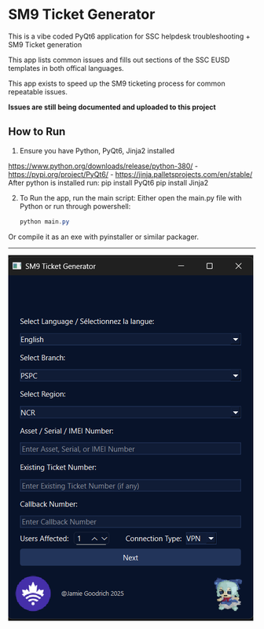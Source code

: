 # SM9 Ticket Generator

This is a vibe coded PyQt6 application for SSC helpdesk troubleshooting + SM9 Ticket generation

This app lists common issues and fills out sections of the SSC EUSD templates in both offical languages.

This app exists to speed up the SM9 ticketing process for common repeatable issues.

**Issues are still being documented and uploaded to this project**

## How to Run
1. Ensure you have Python, PyQt6, Jinja2 installed

https://www.python.org/downloads/release/python-380/ - https://pypi.org/project/PyQt6/ - https://jinja.palletsprojects.com/en/stable/
After python is installed run:
pip install PyQt6
pip install Jinja2

2. To Run the app, run the main script: Either open the main.py file with Python or run through powershell:
   
   ```powershell
   python main.py
   ```
Or compile it as an exe with pyinstaller or similar packager. 

----------------------------------------------------------------------------------------------------------------------
 
<p align="center">

   ![SSCTicketGen GUI](https://github.com/jamieisonline/SSCTicketGen/blob/main/Screenshot%202025-06-29%20163030.png)

</p>

